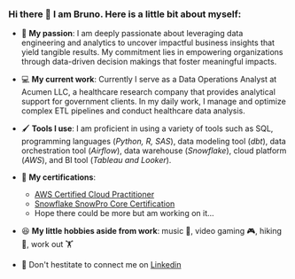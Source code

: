 ### Hi there 👋 I am Bruno. Here is a little bit about myself:

* 💪 __My passion__: I am deeply passionate about leveraging data engineering and analytics to uncover impactful business insights that yield tangible results. My commitment lies in empowering organizations through data-driven decision makings that foster meaningful impacts.

* 💻 __My current work__: Currently I serve as a Data Operations Analyst at Acumen LLC, a healthcare research company that provides analytical support for government clients. In my daily work, I manage and optimize complex ETL pipelines and conduct healthcare data analysis.

* 🖌️ __Tools I use__: I am proficient in using a variety of tools such as SQL, programming languages (_Python, R, SAS_), data modeling tool (_dbt_), data orchestration tool (_Airflow_), data warehouse (_Snowflake_), cloud platform (_AWS_), and BI tool (_Tableau and Looker_).

* 📜 __My certifications__:
  * [AWS Certified Cloud Practitioner](https://www.credly.com/badges/64c7c8e8-3957-41f6-bb03-467e7313573f/public_url)
  * [Snowflake SnowPro Core Certification](https://achieve.snowflake.com/e065bf74-f13f-4b56-8bf6-a7e0aa596d7f#gs.f8l7ft)
  * Hope there could be more but am working on it...

* 😆 __My little hobbies aside from work__: music 🎵, video gaming 🎮, hiking 🥾, work out 🏋️

* 💬 Don't hestitate to connect me on [Linkedin](https://www.linkedin.com/in/brunoxie/)
